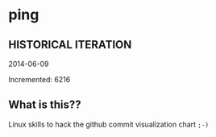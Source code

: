 # ping

## HISTORICAL ITERATION
2014-06-09

Incremented: 6216

## What is this?? 
Linux skills to hack the github commit visualization chart `;-)`
